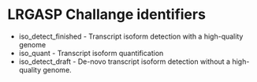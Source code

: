 # LRGASP Challange identifiers
* iso_detect_finished - Transcript isoform detection with a high-quality genome
* iso_quant - Transcript isoform quantification
* iso_detect_draft - De-novo transcript isoform detection without a high-quality genome.
